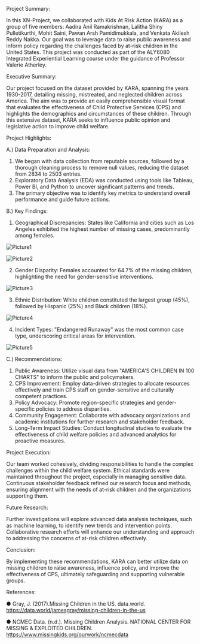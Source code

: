 Project Summary:

In this XN-Project, we collaborated with Kids At Risk Action (KARA) as a group of five members: Aadira Anil Ramakrishnan, Lalitha Shiny Pulletikurthi, Mohit Saini, Pawan Arsh Pamidimukkala, and Venkata Akilesh Reddy Nakka. Our goal was to leverage data to raise public awareness and inform policy regarding the challenges faced by at-risk children in the United States. This project was conducted as part of the ALY6080 Integrated Experiential Learning course under the guidance of Professor Valerie Atherley.

Executive Summary:

Our project focused on the dataset provided by KARA, spanning the years 1930-2017, detailing missing, mistreated, and neglected children across America. The aim was to provide an easily comprehensible visual format that evaluates the effectiveness of Child Protective Services (CPS) and highlights the demographics and circumstances of these children. Through this extensive dataset, KARA seeks to influence public opinion and legislative action to improve child welfare.

Project Highlights:

A.) Data Preparation and Analysis:
1. We began with data collection from reputable sources, followed by a thorough cleaning process to remove null values, reducing the dataset from 2834 to 2503 entries.
2. Exploratory Data Analysis (EDA) was conducted using tools like Tableau, Power BI, and Python to uncover significant patterns and trends.
3. The primary objective was to identify key metrics to understand overall performance and guide future actions.

B.) Key Findings:
1. Geographical Discrepancies: States like California and cities such as Los Angeles exhibited the highest number of missing cases, predominantly among females.

![Picture1](https://github.com/Mohit7310/Enhancing_Child_Protection_through_Data-Driven_Insights--A-Comprehensive_Analysis_with_KARA/assets/168474974/c2ff2cc3-e884-4c01-9a28-0641199390fd)

![Picture2](https://github.com/Mohit7310/Enhancing_Child_Protection_through_Data-Driven_Insights--A-Comprehensive_Analysis_with_KARA/assets/168474974/0c82b1ea-02b8-4cc0-803d-3f9d2ad6ae6b)

2. Gender Disparity: Females accounted for 64.7% of the missing children, highlighting the need for gender-sensitive interventions.

![Picture3](https://github.com/Mohit7310/Enhancing_Child_Protection_through_Data-Driven_Insights--A-Comprehensive_Analysis_with_KARA/assets/168474974/3ede03d6-fa12-4bde-b1f3-5c28349cac87)

3. Ethnic Distribution: White children constituted the largest group (45%), followed by Hispanic (25%) and Black children (18%).

![Picture4](https://github.com/Mohit7310/Enhancing_Child_Protection_through_Data-Driven_Insights--A-Comprehensive_Analysis_with_KARA/assets/168474974/14a12d12-1cf1-4386-85fc-c8bf37fbfad8)

4. Incident Types: "Endangered Runaway" was the most common case type, underscoring critical areas for intervention.

![Picture5](https://github.com/Mohit7310/Enhancing_Child_Protection_through_Data-Driven_Insights--A-Comprehensive_Analysis_with_KARA/assets/168474974/ae830c44-1ebc-4ab6-8227-5a7d398870fd)

C.) Recommendations:

1. Public Awareness: Utilize visual data from "AMERICA'S CHILDREN IN 100 CHARTS" to inform the public and policymakers.
2. CPS Improvement: Employ data-driven strategies to allocate resources effectively and train CPS staff on gender-sensitive and culturally competent practices.
3. Policy Advocacy: Promote region-specific strategies and gender-specific policies to address disparities.
4. Community Engagement: Collaborate with advocacy organizations and academic institutions for further research and stakeholder feedback.
5. Long-Term Impact Studies: Conduct longitudinal studies to evaluate the effectiveness of child welfare policies and advanced analytics for proactive measures.

Project Execution:

Our team worked cohesively, dividing responsibilities to handle the complex challenges within the child welfare system. Ethical standards were maintained throughout the project, especially in managing sensitive data. Continuous stakeholder feedback refined our research focus and methods, ensuring alignment with the needs of at-risk children and the organizations supporting them.

Future Research:

Further investigations will explore advanced data analysis techniques, such as machine learning, to identify new trends and intervention points. Collaborative research efforts will enhance our understanding and approach to addressing the concerns of at-risk children effectively.

Conclusion:

By implementing these recommendations, KARA can better utilize data on missing children to raise awareness, influence policy, and improve the effectiveness of CPS, ultimately safeguarding and supporting vulnerable groups.

References:

●	Gray, J.	(2017).Missing	Children	in	the	US.	data.world. https://data.world/jamesgray/missing-children-in-the-us

●	NCMEC Data. (n.d.). Missing Children Analysis. NATIONAL CENTER FOR MISSING	&	EXPLOITED	CHILDREN.
https://www.missingkids.org/ourwork/ncmecdata
